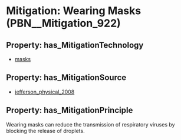 # Mitigation: __Wearing Masks__ (PBN__Mitigation_922)

## Property: has_MitigationTechnology

* [masks](../Technology/PBN__Technology_1053)

## Property: has_MitigationSource

* [jefferson_physical_2008](../Article/PBN__Article_22)

## Property: has_MitigationPrinciple

Wearing masks can reduce the transmission of respiratory viruses by blocking the release of droplets.

